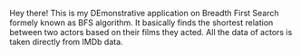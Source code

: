 Hey there! This is my DEmonstrative application on Breadth First Search formely known as BFS algorithm.
It basically finds the shortest relation between two actors based on their films they acted.
All the data of actors is taken directly from IMDb data.
